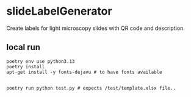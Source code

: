 # slideLabelGenerator
Create labels for light microscopy slides with QR code and description.

## local run
```shell
poetry env use python3.13
poetry install
apt-get install -y fonts-dejavu # to have fonts available


poetry run python test.py # expects /test/template.xlsx file..
```
